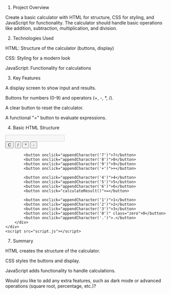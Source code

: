 

1. Project Overview

Create a basic calculator with HTML for structure, CSS for styling, and JavaScript for functionality. The calculator should handle basic operations like addition, subtraction, multiplication, and division.

2. Technologies Used

HTML: Structure of the calculator (buttons, display)

CSS: Styling for a modern look

JavaScript: Functionality for calculations


3. Key Features

A display screen to show input and results.

Buttons for numbers (0-9) and operators (+, -, *, /).

A clear button to reset the calculator.

A functional "=" button to evaluate expressions.


4. Basic HTML Structure

<!DOCTYPE html>
<html lang="en">
<head>
    <meta charset="UTF-8">
    <meta name="viewport" content="width=device-width, initial-scale=1.0">
    <title>Simple Calculator</title>
    <link rel="stylesheet" href="styles.css">
</head>
<body>
    <div class="calculator">
        <input type="text" id="display" disabled>
        <div class="buttons">
            <button onclick="clearDisplay()">C</button>
            <button onclick="appendCharacter('/')">/</button>
            <button onclick="appendCharacter('*')">*</button>
            <button onclick="appendCharacter('-')">-</button>
            
            <button onclick="appendCharacter('7')">7</button>
            <button onclick="appendCharacter('8')">8</button>
            <button onclick="appendCharacter('9')">9</button>
            <button onclick="appendCharacter('+')">+</button>

            <button onclick="appendCharacter('4')">4</button>
            <button onclick="appendCharacter('5')">5</button>
            <button onclick="appendCharacter('6')">6</button>
            <button onclick="calculateResult()">=</button>

            <button onclick="appendCharacter('1')">1</button>
            <button onclick="appendCharacter('2')">2</button>
            <button onclick="appendCharacter('3')">3</button>
            <button onclick="appendCharacter('0')" class="zero">0</button>
            <button onclick="appendCharacter('.')">.</button>
        </div>
    </div>
    <script src="script.js"></script>
</body>
    
7. Summary

HTML creates the structure of the calculator.

CSS styles the buttons and display.

JavaScript adds functionality to handle calculations.


Would you like to add any extra features, such as dark mode or advanced operations (square root, percentage, etc.)?

